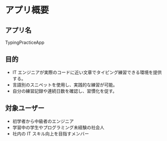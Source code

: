 # アプリ概要

## アプリ名

TypingPracticeApp

## 目的

- IT エンジニアが実際のコードに近い文章でタイピング練習できる環境を提供する。
- 言語別のスニペットを使用し、実践的な練習が可能。
- 自分の練習記録や連続日数を確認し、習慣化を促す。

## 対象ユーザー

- 初学者から中級者のエンジニア
- 学習中の学生やプログラミング未経験の社会人
- 社内の IT スキル向上を目指すメンバー
